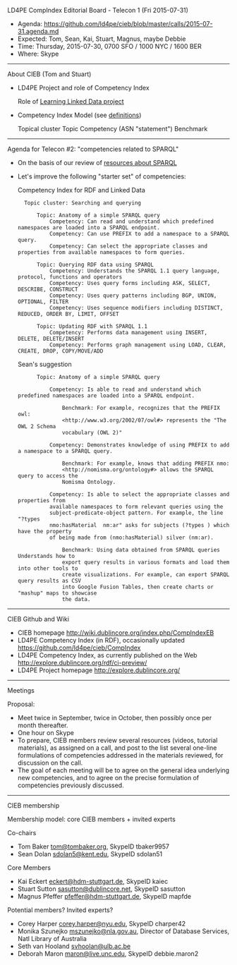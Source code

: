LD4PE CompIndex Editorial Board - Telecon 1 (Fri 2015-07-31)

* Agenda:   https://github.com/ld4pe/cieb/blob/master/calls/2015-07-31.agenda.md
* Expected: Tom, Sean, Kai, Stuart, Magnus, maybe Debbie
* Time:     Thursday, 2015-07-30, 0700 SFO / 1000 NYC / 1600 BER
* Where:    Skype

----------------------------------------------------------------------
About CIEB (Tom and Stuart)

*  LD4PE Project and role of Competency Index

    Role of [Learning Linked Data project](http://lld.ischool.uw.edu/learning/)

*  Competency Index Model (see [definitions](https://github.com/ld4pe/cieb/blob/master/calls/2015-07-30.definitions.txt))

    Topical cluster
    Topic 
    Competency (ASN "statement")
    Benchmark

----------------------------------------------------------------------
Agenda for Telecon #2: "competencies related to SPARQL"

* On the basis of our review of [resources about SPARQL](https://github.com/ld4pe/cieb/blob/master/calls/2015-07-30.review_list_SPARQL.md)

* Let's improve the following "starter set" of competencies:

    Competency Index for RDF and Linked Data

        Topic cluster: Searching and querying

            Topic: Anatomy of a simple SPARQL query    
                Competency: Can read and understand which predefined namespaces are loaded into a SPARQL endpoint.
                Competency: Can use PREFIX to add a namespace to a SPARQL query.
                Competency: Can select the appropriate classes and properties from available namespaces to form queries.

            Topic: Querying RDF data using SPARQL 
                Competency: Understands the SPARQL 1.1 query language, protocol, functions and operators
                Competency: Uses query forms including ASK, SELECT, DESCRIBE, CONSTRUCT
                Competency: Uses query patterns including BGP, UNION, OPTIONAL, FILTER
                Competency: Uses sequence modifiers including DISTINCT, REDUCED, ORDER BY, LIMIT, OFFSET

            Topic: Updating RDF with SPARQL 1.1    
                Competency: Performs data management using INSERT, DELETE, DELETE/INSERT
                Competency: Performs graph management using LOAD, CLEAR, CREATE, DROP, COPY/MOVE/ADD

    Sean's suggestion

            Topic: Anatomy of a simple SPARQL query    

                Competency: Is able to read and understand which predefined namespaces are loaded into a SPARQL endpoint.

                    Benchmark: For example, recognizes that the PREFIX owl:
                    <http://www.w3.org/2002/07/owl#> represents the "The OWL 2 Schema
                    vocabulary (OWL 2)"

                Competency: Demonstrates knowledge of using PREFIX to add a namespace to a SPARQL query.    

                    Benchmark: For example, knows that adding PREFIX nmo:
                    <http://nomisma.org/ontology#> allows the SPARQL query to access the
                    Nomisma Ontology.

                Competency: Is able to select the appropriate classes and properties from
                available namespaces to form relevant queries using the
                subject-predicate-object pattern. For example, the line "?types
                nmo:hasMaterial  nm:ar" asks for subjects (?types ) which have the property
                of being made from (nmo:hasMaterial) silver (nm:ar).

                    Benchmark: Using data obtained from SPARQL queries Understands how to
                    export query results in various formats and load them into other tools to
                    create visualizations. For example, can export SPARQL query results as CSV
                    into Google Fusion Tables, then create charts or "mashup" maps to showcase
                    the data.

----------------------------------------------------------------------
CIEB Github and Wiki

-  CIEB homepage
   http://wiki.dublincore.org/index.php/CompIndexEB
-  LD4PE Competency Index (in RDF), occasionally updated
   https://github.com/ld4pe/cieb/CompIndex
-  LD4PE Competency Index, as currently published on the Web
   http://explore.dublincore.org/rdf/ci-preview/
-  LD4PE Project homepage
   http://explore.dublincore.org/

----------------------------------------------------------------------
Meetings

Proposal: 
* Meet twice in September, twice in October, then possibly once 
  per month thereafter.
* One hour on Skype
* To prepare, CIEB members review several resources (videos, tutorial 
  materials), as assigned on a call, and post to the list several one-line 
  formulations of competencies addressed in the materials reviewed, for
  discussion on the call.
* The goal of each meeting will be to agree on the general idea underlying 
  new competencies, and to agree on the precise formulation of competencies
  previously discussed.

----------------------------------------------------------------------
CIEB membership

Membership model: core CIEB members + invited experts

Co-chairs
* Tom Baker <tom@tombaker.org>, SkypeID tbaker9957
* Sean Dolan <sdolan5@kent.edu>, SkypeID sdolan51

Core Members
* Kai Eckert <eckert@hdm-stuttgart.de>, SkypeID kaiec
* Stuart Sutton <sasutton@dublincore.net>, SkypeID sasutton
* Magnus Pfeffer <pfeffer@hdm-stuttgart.de>, SkypeID mapfde

Potential members?  Invited experts?
* Corey Harper <corey.harper@nyu.edu>, SkypeID charper42
* Monika Szunejko <mszunejko@nla.gov.au>, Director of Database Services, Natl Library of Australia 
* Seth van Hooland <svhoolan@ulb.ac.be>
* Deborah Maron <maron@live.unc.edu>, SkypeID debbie.maron2

